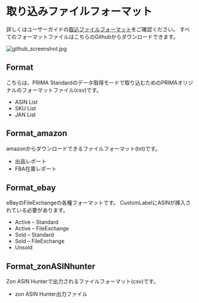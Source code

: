 # 取り込みファイルフォーマット
詳しくはユーザーガイドの[取込ファイルフォーマット](https://prima-tool.com/users_guide/import_file_format)をご確認ください。
すべてのフォーマットファイルはこちらのGithubからダウンロードできます。

![github_screenshot.jpg](https://prima-tool.com/prima_tool/wp-content/uploads/2018/05/github_screenshot.jpg)

## Format
こちらは、PRIMA Standardのデータ取得モードで取り込むためのPRIMAオリジナルのフォーマットファイル(csv)です。

- ASIN List
- SKU List
- JAN List


## Format_amazon
amazonからダウンロードできるファイルフォーマット(txt)です。

- 出品レポート
- FBA在庫レポート

## Format_ebay
eBayのFileExchangeの各種フォーマットです。
CustomLabelにASINが挿入されている必要があります。

- Active – Standard
- Active – FileExchange
- Sold – Standard
- Sold – FileExchange
- Unsold 

## Format_zonASINhunter
Zon ASIN Hunterで出力されるファイルフォーマット(csv)です。

- zon ASIN Hunter出力ファイル

